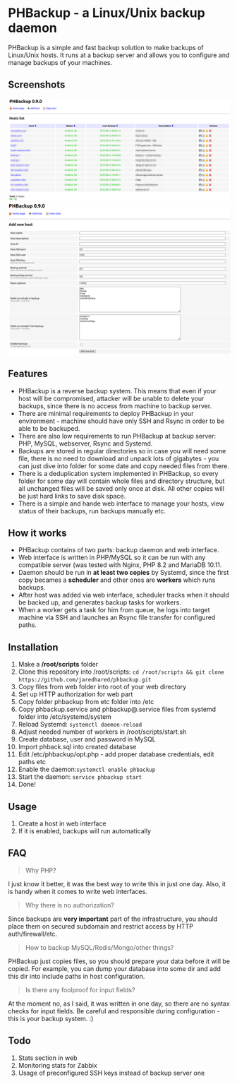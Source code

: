 # PHBackup - a Linux/Unix backup daemon

PHBackup is a simple and fast backup solution to make backups of Linux/Unix hosts. 
It runs at a backup server and allows you to configure and manage backups of your machines.

## Screenshots

![Main interface window](screens/main.png?raw=true "Main window")
![Add host window](screens/add.png?raw=true "Add host window")

## Features

* PHBackup is a reverse backup system. This means that even if your host will be compromised, attacker will be unable to delete your backups, since there is no access from machine to backup server.
* There are minimal requirements to deploy PHBackup in your environment - machine should have only SSH and Rsync in order to be able to be backuped.
* There are also low requirements to run PHBackup at backup server: PHP, MySQL, webserver, Rsync and Systemd.
* Backups are stored in regular directories so in case you will need some file, there is no need to download and unpack lots of gigabytes - you can just dive into folder for some date and copy needed files from there.
* There is a deduplication system implemented in PHBackup, so every folder for some day will contain whole files and directory structure, but all unchanged files will be saved only once at disk. All other copies will be just hard links to save disk space.
* There is a simple and hande web interface to manage your hosts, view status of their backups, run backups manually etc.

## How it works

* PHBackup contains of two parts: backup daemon and web interface.
* Web interface is written in PHP/MySQL so it can be run with any compatible server (was tested with Nginx, PHP 8.2 and MariaDB 10.11.
* Daemon should be run in **at least two copies** by Systemd, since the first copy becames a **scheduler** and other ones are **workers** which runs backups.
* After host was added via web interface, scheduler tracks when it should be backed up, and generates backup tasks for workers.
* When a worker gets a task for him from queue, he logs into target machine via SSH and launches an Rsync file transfer for configured paths.

## Installation

1. Make a **/root/scripts** folder
2. Clone this repository into /root/scripts: `cd /root/scripts && git clone https://github.com/jaredhared/phbackup.git`
3. Copy files from web folder into root of your web directory
4. Set up HTTP authorization for web part
5. Copy folder phbackup from etc folder into /etc
6. Copy phbackup.service and phbackup@.service files from systemd folder into /etc/systemd/system
7. Reload Systemd: `systemctl daemon-reload`
8. Adjust needed number of workers in /root/scripts/start.sh
9. Create database, user and password in MySQL
10. Import phback.sql into created database 
11. Edit /etc/phbackup/opt.php - add proper database credentials, edit paths etc
12. Enable the daemon:`systemctl enable phbackup`
13. Start the daemon: `service phbackup start`
14.  Done!

## Usage
1. Create a host in web interface
2. If it is enabled, backups will run automatically

## FAQ

> Why PHP?

I just know it better, it was the best way to write this in just one day. Also, it is handy when it comes to write web interfaces.

> Why there is no authorization?

Since backups are **very important** part of the infrastructure, you should place them on secured subdomain and restrict access by HTTP auth/firewall/etc.


> How to backup MySQL/Redis/Mongo/other things?

PHBackup just copies files, so you should prepare your data before it will be copied. For example, you can dump your database into some dir and add this dir into include paths in host configuration.

> Is there any foolproof for input fields?

At the moment no, as I said, it was written in one day, so there are no syntax checks for input fields. Be careful and responsible during configuration - this is your backup system. :)



## Todo
1. Stats section in web
2. Monitoring stats for Zabbix
3. Usage of preconfigured SSH keys instead of backup server one

